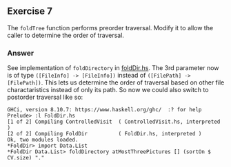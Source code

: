 ## Exercise 7
The `foldTree` function performs preorder traversal. Modify it to allow the caller to determine the order of traversal.

### Answer
See implementation of `foldDirectory` in [foldDir.hs](foldDir.hs). The 3rd parameter now is of type `([FileInfo] -> [FileInfo])` instead of `([FilePath] -> [FilePath])`. This lets us determine the order of traversal based on other file charactaristics instead of only its path. So now we could also switch to postorder traversal like so:

```ghci
GHCi, version 8.10.7: https://www.haskell.org/ghc/  :? for help
Prelude> :l FoldDir.hs 
[1 of 2] Compiling ControlledVisit  ( ControlledVisit.hs, interpreted )
[2 of 2] Compiling FoldDir          ( FoldDir.hs, interpreted )
Ok, two modules loaded.
*FoldDir> import Data.List
*FoldDir Data.List> foldDirectory atMostThreePictures [] (sortOn $ CV.size) "."
```